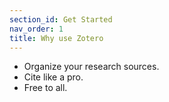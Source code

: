 ```yaml
---
section_id: Get Started
nav_order: 1
title: Why use Zotero
---
```


<ul>
    <li>Organize your research sources.</li>
    <li>Cite like a pro.</li>
    <li>Free to all.</li>
</ul>
